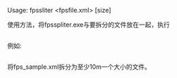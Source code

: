 Usage: fpssliter <fpsfile.xml> [size]

使用方法，将fpsspliter.exe与要拆分的文件放在一起，执行 
```fpssliter <fpsfile.xml> [size]
```
例如:
```fpssliter fps_sample.xml 10
```
将fps_sample.xml拆分为至少10m一个大小的文件。
